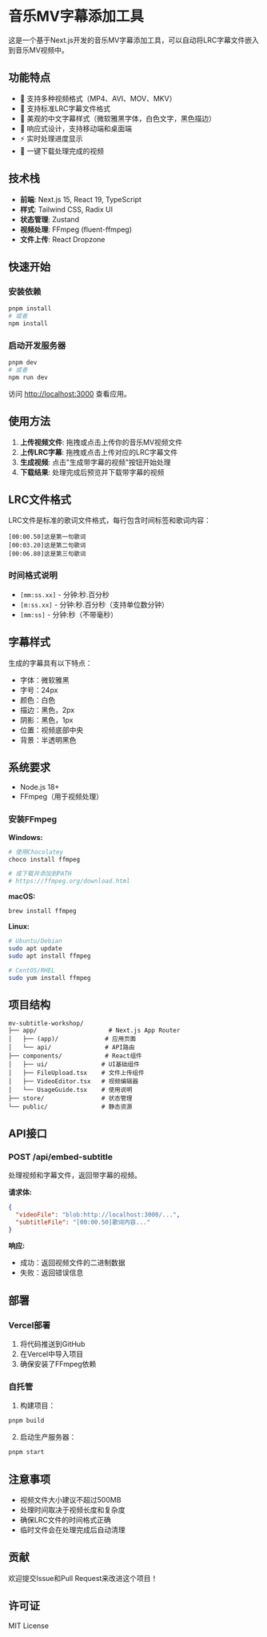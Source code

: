 # 音乐MV字幕添加工具

这是一个基于Next.js开发的音乐MV字幕添加工具，可以自动将LRC字幕文件嵌入到音乐MV视频中。

## 功能特点

- 🎵 支持多种视频格式（MP4、AVI、MOV、MKV）
- 📝 支持标准LRC字幕文件格式
- 🎨 美观的中文字幕样式（微软雅黑字体，白色文字，黑色描边）
- 📱 响应式设计，支持移动端和桌面端
- ⚡ 实时处理进度显示
- 💾 一键下载处理完成的视频

## 技术栈

- **前端**: Next.js 15, React 19, TypeScript
- **样式**: Tailwind CSS, Radix UI
- **状态管理**: Zustand
- **视频处理**: FFmpeg (fluent-ffmpeg)
- **文件上传**: React Dropzone

## 快速开始

### 安装依赖

```bash
pnpm install
# 或者
npm install
```

### 启动开发服务器

```bash
pnpm dev
# 或者
npm run dev
```

访问 [http://localhost:3000](http://localhost:3000) 查看应用。

## 使用方法

1. **上传视频文件**: 拖拽或点击上传你的音乐MV视频文件
2. **上传LRC字幕**: 拖拽或点击上传对应的LRC字幕文件
3. **生成视频**: 点击"生成带字幕的视频"按钮开始处理
4. **下载结果**: 处理完成后预览并下载带字幕的视频

## LRC文件格式

LRC文件是标准的歌词文件格式，每行包含时间标签和歌词内容：

```
[00:00.50]这是第一句歌词
[00:03.20]这是第二句歌词
[00:06.80]这是第三句歌词
```

### 时间格式说明

- `[mm:ss.xx]` - 分钟:秒.百分秒
- `[m:ss.xx]` - 分钟:秒.百分秒（支持单位数分钟）
- `[mm:ss]` - 分钟:秒（不带毫秒）

## 字幕样式

生成的字幕具有以下特点：
- 字体：微软雅黑
- 字号：24px
- 颜色：白色
- 描边：黑色，2px
- 阴影：黑色，1px
- 位置：视频底部中央
- 背景：半透明黑色

## 系统要求

- Node.js 18+ 
- FFmpeg（用于视频处理）

### 安装FFmpeg

**Windows:**
```bash
# 使用Chocolatey
choco install ffmpeg

# 或下载并添加到PATH
# https://ffmpeg.org/download.html
```

**macOS:**
```bash
brew install ffmpeg
```

**Linux:**
```bash
# Ubuntu/Debian
sudo apt update
sudo apt install ffmpeg

# CentOS/RHEL
sudo yum install ffmpeg
```

## 项目结构

```
mv-subtitle-workshop/
├── app/                    # Next.js App Router
│   ├── (app)/             # 应用页面
│   └── api/               # API路由
├── components/            # React组件
│   ├── ui/               # UI基础组件
│   ├── FileUpload.tsx    # 文件上传组件
│   ├── VideoEditor.tsx   # 视频编辑器
│   └── UsageGuide.tsx    # 使用说明
├── store/                # 状态管理
└── public/               # 静态资源
```

## API接口

### POST /api/embed-subtitle

处理视频和字幕文件，返回带字幕的视频。

**请求体:**
```json
{
  "videoFile": "blob:http://localhost:3000/...",
  "subtitleFile": "[00:00.50]歌词内容..."
}
```

**响应:**
- 成功：返回视频文件的二进制数据
- 失败：返回错误信息

## 部署

### Vercel部署

1. 将代码推送到GitHub
2. 在Vercel中导入项目
3. 确保安装了FFmpeg依赖

### 自托管

1. 构建项目：
```bash
pnpm build
```

2. 启动生产服务器：
```bash
pnpm start
```

## 注意事项

- 视频文件大小建议不超过500MB
- 处理时间取决于视频长度和复杂度
- 确保LRC文件的时间格式正确
- 临时文件会在处理完成后自动清理

## 贡献

欢迎提交Issue和Pull Request来改进这个项目！

## 许可证

MIT License
